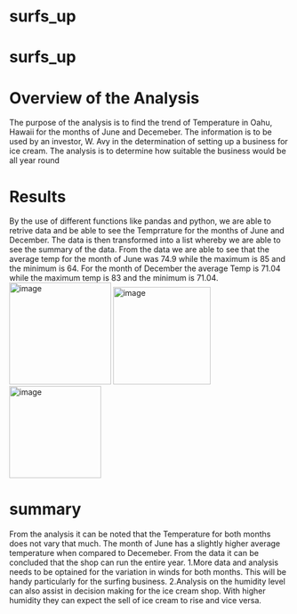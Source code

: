 # surfs_up
# surfs_up
# Overview of the Analysis
The purpose of the analysis is to find the trend of Temperature in Oahu, Hawaii for the months of June and Decemeber. The information is to be used by an investor, W. Avy in the determination of setting up a business for ice cream. The analysis is to determine how suitable the business would be all  year round
# Results
By the use of different functions like pandas and python, we are able to retrive data and be able to see the Temprrature for the months of June and December. The data is then transformed into a list whereby we are able to see the summary of the data. From the data we are able to see that the average temp for the month of June was 74.9 while the maximum is 85 and the minimum is 64. For the month of December the average Temp is 71.04 while the maximum temp is 83 and the minimum is 71.04. 
<img width="183" alt="image" src="https://user-images.githubusercontent.com/104180339/175751115-b74eae2e-7188-4d2b-ad05-2ddac4b9ef46.png">
<img width="175" alt="image" src="https://user-images.githubusercontent.com/104180339/175751165-6065aa38-1243-40e7-b683-64f489d96512.png">
<img width="165" alt="image" src="https://user-images.githubusercontent.com/104180339/175751187-f4047796-c4db-4b7a-b9a7-3eeb56be77ab.png">
# summary
From the analysis it can be noted that the Temperature for both months does not vary that much. The month of June has a slightly higher average temperature when compared to Decemeber. From the data it can be concluded that the shop can run the entire year. 
1.More data and analysis needs to be optained for the variation in winds for both months. This will be handy particularly for the surfing business. 
2.Analysis on the humidity level can also assist in decision making for the ice cream shop. With higher humidity they can expect the sell of ice cream to rise and vice versa. 
